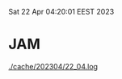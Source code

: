 Sat 22 Apr 04:20:01 EEST 2023
# JAM
<a href='./cache/202304/22_04.log'>./cache/202304/22_04.log</a>
